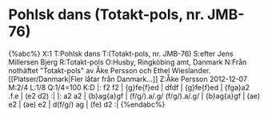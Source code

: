 # Pohlsk dans (Totakt-pols, nr. JMB-76)

{%abc%}
X:1
T:Pohlsk dans
T:(Totakt-pols, nr. JMB-76)
S:efter Jens Millersen Bjerg
R:Totakt-pols
O:Husby, Ringköbing amt, Danmark
N:Från nothäftet "Totakt-pols" av Åke Persson och Ethel Wieslander. [[Platser/Danmark|Fler låtar från Danmark...]]
Z:Åke Persson 2012-12-07
M:2/4
L:1/8
Q:1/4=100
K:D
|: f2 f2 | {g}fe{f}ed | dfdf | {g}fe{f}ed | {fga}a2 .f.e | (e2 d2) :|
|: a2 a2 | {b}ag{a}gf | (f/g/).a/.g/ (f/g/).a/.g/ | {b}ag{a}gf | (ae) e2 | (ae) e2 | d(f/g/) ag | (fe) d2 :|
{%endabc%}
